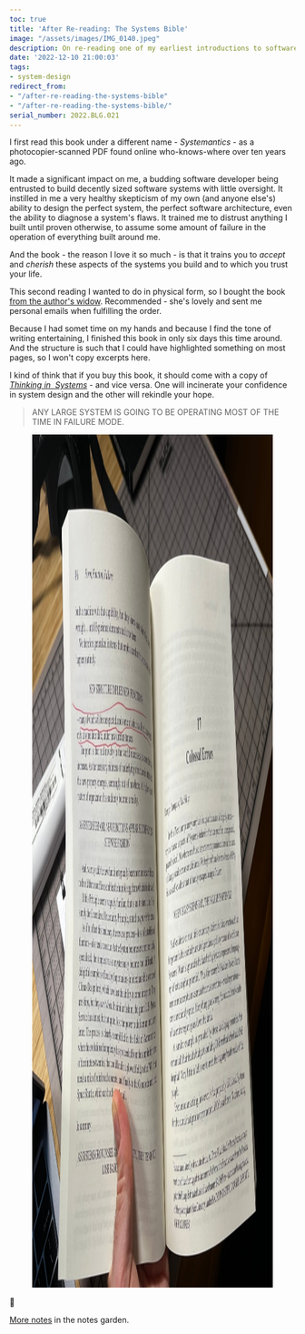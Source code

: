 ```yaml
---
toc: true
title: 'After Re-reading: The Systems Bible'
image: "/assets/images/IMG_0140.jpeg"
description: On re-reading one of my earliest introductions to software design.
date: '2022-12-10 21:00:03'
tags:
- system-design
redirect_from:
- "/after-re-reading-the-systems-bible"
- "/after-re-reading-the-systems-bible/"
serial_number: 2022.BLG.021
---
```

I first read this book under a different name - _Systemantics_ - as a photocopier-scanned PDF found online who-knows-where over ten years ago.

It made a significant impact on me, a budding software developer being entrusted to build decently sized software systems with little oversight. It instilled in me a very healthy skepticism of my own (and anyone else's) ability to design the perfect system, the perfect software architecture, even the ability to diagnose a system's flaws. It trained me to distrust anything I built until proven otherwise, to assume some amount of failure in the operation of everything built around me.

And the book - the reason I love it so much - is that it trains you to _accept_ and _cherish_ these aspects of the systems you build and to which you trust your life.

This second reading I wanted to do in physical form, so I bought the book [from the author's widow](https://generalsystemantics.com/product/the-systems-bible/). Recommended - she's lovely and sent me personal emails when fulfilling the order.

Because I had somet time on my hands and because I find the tone of writing entertaining, I finished this book in only six days this time around. And the structure is such that I could have highlighted something on most pages, so I won't copy excerpts here.

I kind of think that if you buy this book, it should come with a copy of _[Thinking in &nbsp;Systems](https://en.wikipedia.org/wiki/Thinking_In_Systems:_A_Primer)_ - and vice versa. One will incinerate your confidence in system design and the other will rekindle your hope.

> ANY LARGE SYSTEM IS GOING TO BE OPERATING MOST OF THE TIME IN FAILURE MODE.

<figure class="kg-card kg-image-card"><img src="/assets/images/IMG_0139.jpeg" class="kg-image" alt  width="2000" height="1500"  sizes="(min-width: 720px) 720px"></figure>

🍃

[More notes](https://notes.joshbeckman.org/tags/#books-24551371) in the notes garden.

